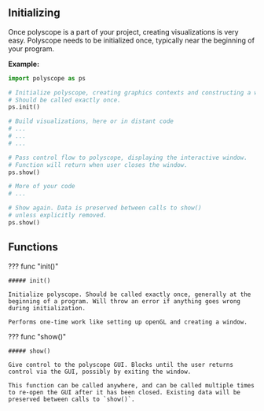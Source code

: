 ## Initializing

Once polyscope is a part of your project, creating visualizations is very easy. Polyscope needs to be initialized once, typically near the beginning of your program.

**Example:**
```python
import polyscope as ps

# Initialize polyscope, creating graphics contexts and constructing a window.
# Should be called exactly once.
ps.init()

# Build visualizations, here or in distant code
# ...
# ...
# ...

# Pass control flow to polyscope, displaying the interactive window.
# Function will return when user closes the window.
ps.show()

# More of your code
# ...

# Show again. Data is preserved between calls to show()
# unless explicitly removed.
ps.show()
```

## Functions

??? func "init()"

    ##### init()

    Initialize polyscope. Should be called exactly once, generally at the beginning of a program. Will throw an error if anything goes wrong during initialization.

    Performs one-time work like setting up openGL and creating a window.


??? func "show()"
    
    ##### show()

    Give control to the polyscope GUI. Blocks until the user returns control via the GUI, possibly by exiting the window.

    This function can be called anywhere, and can be called multiple times to re-open the GUI after it has been closed. Existing data will be preserved between calls to `show()`.
